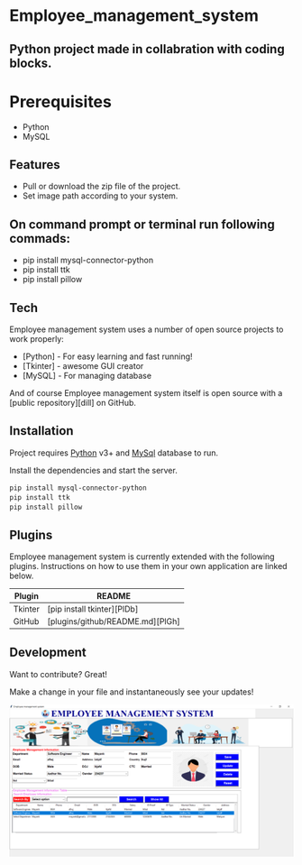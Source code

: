 # Employee_management_system
## Python project made in collabration with coding blocks.

# Prerequisites
- Python
- MySQL

## Features

- Pull or download the zip file of the project.
- Set image path according to your system.
## On command prompt or terminal run following commads:
- pip install mysql-connector-python
- pip install ttk
- pip install pillow

## Tech

Employee management system uses a number of open source projects to work properly:

- [Python] - For easy learning and fast running!
- [Tkinter] - awesome GUI creator
- [MySQL] - For managing database

And of course Employee management system itself is open source with a [public repository][dill]
 on GitHub.

## Installation

Project requires [Python](https://www.python.org/downloads/) v3+ and [MySql](https://dev.mysql.com/downloads/installer/) database to run.

Install the dependencies and start the server.

```sh
pip install mysql-connector-python
pip install ttk
pip install pillow
```

## Plugins

Employee management system is currently extended with the following plugins.
Instructions on how to use them in your own application are linked below.

| Plugin | README |
| ------ | ------ |
| Tkinter | [pip install tkinter][PlDb] |
| GitHub | [plugins/github/README.md][PlGh] |

## Development

Want to contribute? Great!

Make a change in your file and instantaneously see your updates!

![Screenshot](./images/Capture.PNG)

